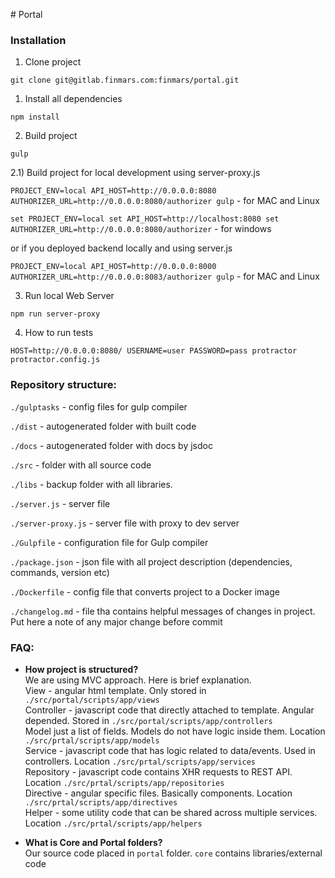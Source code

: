 \# Portal

### Installation

1) Clone project

`git clone git@gitlab.finmars.com:finmars/portal.git`

1) Install all dependencies

`npm install`

2) Build project

`gulp`

2.1) Build project for local development using server-proxy.js

`PROJECT_ENV=local API_HOST=http://0.0.0.0:8080 AUTHORIZER_URL=http://0.0.0.0:8080/authorizer gulp` - for MAC and Linux

`set PROJECT_ENV=local set API_HOST=http://localhost:8080 set AUTHORIZER_URL=http://0.0.0.0:8080/authorizer` - for windows

or if you deployed backend locally and using server.js

`PROJECT_ENV=local API_HOST=http://0.0.0.0:8000 AUTHORIZER_URL=http://0.0.0.0:8083/authorizer gulp` - for MAC and Linux

3) Run local Web Server

`npm run server-proxy`

4) How to run tests

`HOST=http://0.0.0.0:8080/ USERNAME=user PASSWORD=pass protractor protractor.config.js`


### Repository structure:

`./gulptasks` - config files for gulp compiler

`./dist` - autogenerated folder with built code

`./docs` - autogenerated folder with docs by jsdoc

`./src` - folder with all source code

`./libs` - backup folder with all libraries.

`./server.js` - server file

`./server-proxy.js` - server file with proxy to dev server

`./Gulpfile` - configuration file for Gulp compiler

`./package.json` - json file with all project description (dependencies, commands, version etc)

`./Dockerfile` - config file that converts project to a Docker image

`./changelog.md` - file tha contains helpful messages of changes in project. Put here a note of any major change before commit


### FAQ:

- **How project is structured?**   
We are using MVC approach. Here is brief explanation.  
View - angular html template. Only stored in `./src/portal/scripts/app/views`  
Controller - javascript code that directly attached to template. Angular depended. Stored in `./src/portal/scripts/app/controllers`  
Model just a list of fields. Models do not have logic inside them. Location `./src/prtal/scripts/app/models`  
Service - javascript code that has logic related to data/events. Used in controllers.  Location `./src/prtal/scripts/app/services`  
Repository - javascript code contains XHR requests to REST API.  Location `./src/prtal/scripts/app/repositories`  
Directive - angular specific files. Basically components.  Location `./src/prtal/scripts/app/directives`  
Helper - some utility code that can be shared across multiple services.  Location `./src/prtal/scripts/app/helpers`

- **What is Core and Portal folders?**  
Our source code placed in `portal` folder. `core` contains libraries/external code

